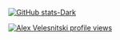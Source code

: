 [![GitHub stats-Dark](https://github-readme-stats.vercel.app/api?username=velesnitski\&show_icons=true\&theme=dark#gh-dark-mode-only)](https://velesnitski.github.io/)

[![Alex Velesnitski profile views](https://u8views.com/api/v1/github/profiles/6872240/views/day-week-month-total-count.svg)](https://u8views.com/github/velesnitski)

<!--
**velesnitski/velesnitski** is a ✨ _special_ ✨ repository because its `README.md` (this file) appears on your GitHub profile.

Here are some ideas to get you started:

- 🔭 I’m currently working on ...
- 🌱 I’m currently learning ...
- 👯 I’m looking to collaborate on ...
- 🤔 I’m looking for help with ...
- 💬 Ask me about ...
- 📫 How to reach me: ...
- 😄 Pronouns: ...
- ⚡ Fun fact: ...
-->
